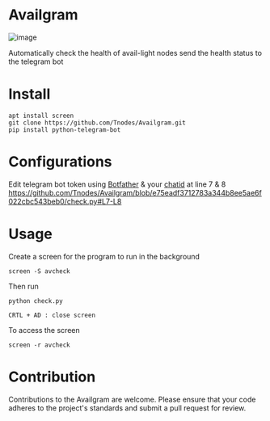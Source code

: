 # Availgram
![image](https://github.com/Tnodes/Availgram/assets/83104623/7be8f551-f216-4a15-bac3-62268603cba6)

Automatically check the health of avail-light nodes send the health status to the telegram bot

# Install
```
apt install screen
git clone https://github.com/Tnodes/Availgram.git
pip install python-telegram-bot
```

# Configurations
Edit telegram bot token using [Botfather](https://t.me/BotFather) & your [chatid](https://t.me/userinfobot) at line 7 & 8 https://github.com/Tnodes/Availgram/blob/e75eadf3712783a344b8ee5ae6f022cbc543beb0/check.py#L7-L8
# Usage
Create a screen for the program to run in the background
```
screen -S avcheck
```
Then run
```
python check.py
```
`CRTL + AD : close screen`

To access the screen
```
screen -r avcheck
```

# Contribution
Contributions to the Availgram are welcome. Please ensure that your code adheres to the project's standards and submit a pull request for review.
